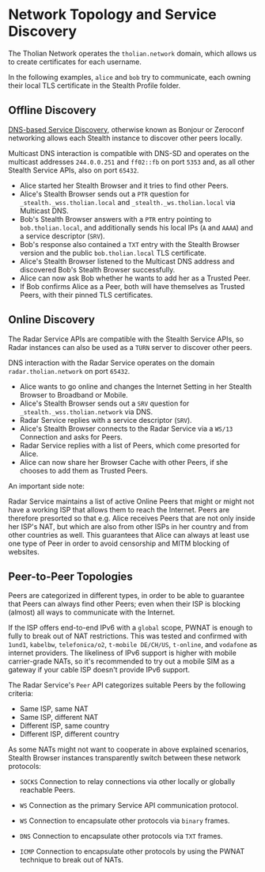 
# Network Topology and Service Discovery

The Tholian Network operates the `tholian.network` domain,
which allows us to create certificates for each username.

In the following examples, `alice` and `bob` try to communicate, each
owning their local TLS certificate in the Stealth Profile folder.


## Offline Discovery

[DNS-based Service Discovery](https://dns-sd.org), otherwise known as
Bonjour or Zeroconf networking allows each Stealth instance to discover
other peers locally.

Multicast DNS interaction is compatible with DNS-SD and operates on the
multicast addresses `244.0.0.251` and `ff02::fb` on port `5353` and,
as all other Stealth Service APIs, also on port `65432`.

- Alice started her Stealth Browser and it tries to find other Peers.
- Alice's Stealth Browser sends out a `PTR` question for `_stealth._wss.tholian.local` and `_stealth._ws.tholian.local` via Multicast DNS.
- Bob's Stealth Browser answers with a `PTR` entry pointing to `bob.tholian.local`, and additionally sends his local IPs (`A` and `AAAA`) and a service descriptor (`SRV`).
- Bob's response also contained a `TXT` entry with the Stealth Browser version and the public `bob.tholian.local` TLS certificate.
- Alice's Stealth Browser listened to the Multicast DNS address and discovered Bob's Stealth Browser successfully.
- Alice can now ask Bob whether he wants to add her as a Trusted Peer.
- If Bob confirms Alice as a Peer, both will have themselves as Trusted Peers, with their pinned TLS certificates.


## Online Discovery

The Radar Service APIs are compatible with the Stealth Service APIs,
so Radar instances can also be used as a `TURN` server to discover
other peers.

DNS interaction with the Radar Service operates on the domain
`radar.tholian.network` on port `65432`.

- Alice wants to go online and changes the Internet Setting in her Stealth Browser to Broadband or Mobile.
- Alice's Stealth Browser sends out a `SRV` question for `_stealth._wss.tholian.network` via DNS.
- Radar Service replies with a service descriptor (`SRV`).
- Alice's Stealth Browser connects to the Radar Service via a `WS/13` Connection and asks for Peers.
- Radar Service replies with a list of Peers, which come presorted for Alice.
- Alice can now share her Browser Cache with other Peers, if she chooses to add them as Trusted Peers.

An important side note:

Radar Service maintains a list of active Online Peers that might or might not have a working ISP that
allows them to reach the Internet. Peers are therefore presorted so that e.g. Alice receives Peers
that are not only inside her ISP's NAT, but which are also from other ISPs in her country and from
other countries as well. This guarantees that Alice can always at least use one type of Peer in order
to avoid censorship and MITM blocking of websites.


## Peer-to-Peer Topologies

Peers are categorized in different types, in order to be able to guarantee that Peers can always find
other Peers; even when their ISP is blocking (almost) all ways to communicate with the Internet.

If the ISP offers end-to-end IPv6 with a `global` scope, PWNAT is enough to fully to break out of NAT
restrictions. This was tested and confirmed with `1und1`, `kabelbw`, `telefonica/o2`, `t-mobile DE/CH/US`,
`t-online`, and `vodafone` as internet providers. The likeliness of IPv6 support is higher with mobile
carrier-grade NATs, so it's recommended to try out a mobile SIM as a gateway if your cable ISP doesn't
provide IPv6 support.


The Radar Service's `Peer` API categorizes suitable Peers by the following criteria:

- Same ISP, same NAT
- Same ISP, different NAT
- Different ISP, same country
- Different ISP, different country


As some NATs might not want to cooperate in above explained scenarios, Stealth Browser instances transparently
switch between these network protocols:

- `SOCKS` Connection to relay connections via other locally or globally reachable Peers.
- `WS` Connection as the primary Service API communication protocol.

- `WS` Connection to encapsulate other protocols via `binary` frames.
- `DNS` Connection to encapsulate other protocols via `TXT` frames.
- `ICMP` Connection to encapsulate other protocols by using the PWNAT technique to break out of NATs.


